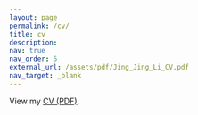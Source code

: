 ```yaml
---
layout: page
permalink: /cv/
title: cv
description:
nav: true
nav_order: 5
external_url: /assets/pdf/Jing_Jing_Li_CV.pdf
nav_target: _blank
---
```


<p>View my <a href="/assets/pdf/Jing_Jing_Li_CV.pdf" target="_blank">CV (PDF)</a>.</p>
